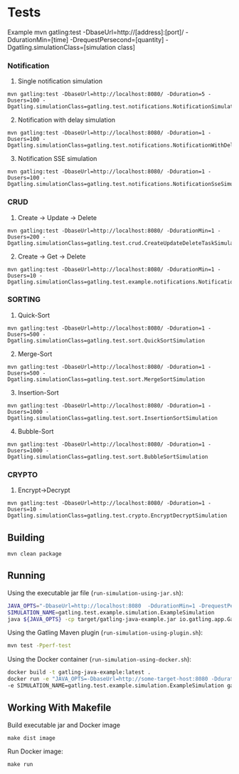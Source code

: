 # Tests

Example
mvn gatling:test -DbaseUrl=http://[address]:[port]/ -DdurationMin=[time] -DrequestPersecond=[quantity] -Dgatling.simulationClass=[simulation class]


### Notification
1. Single notification simulation
```
mvn gatling:test -DbaseUrl=http://localhost:8080/ -Dduration=5 -Dusers=100 -Dgatling.simulationClass=gatling.test.notifications.NotificationSimulation
```
2. Notification with delay simulation
```
mvn gatling:test -DbaseUrl=http://localhost:8080/ -Dduration=1 -Dusers=100 -Dgatling.simulationClass=gatling.test.notifications.NotificationWithDelaySimulation
```
3. Notification SSE simulation
```
mvn gatling:test -DbaseUrl=http://localhost:8080/ -Dduration=1 -Dusers=100 -Dgatling.simulationClass=gatling.test.notifications.NotificationSseSimulation
```
### CRUD
1. Create -> Update -> Delete
```
mvn gatling:test -DbaseUrl=http://localhost:8080/ -DdurationMin=1 -Dusers=200 -Dgatling.simulationClass=gatling.test.crud.CreateUpdateDeleteTaskSimulation 
```
2. Create -> Get -> Delete
```
mvn gatling:test -DbaseUrl=http://localhost:8080/ -DdurationMin=1 -Dusers=10 -Dgatling.simulationClass=gatling.test.example.notifications.NotificationSseSimulation
```
### SORTING
1. Quick-Sort
```
mvn gatling:test -DbaseUrl=http://localhost:8080/ -Dduration=1 -Dusers=500 -Dgatling.simulationClass=gatling.test.sort.QuickSortSimulation
```
2. Merge-Sort
```
mvn gatling:test -DbaseUrl=http://localhost:8080/ -Dduration=1 -Dusers=500 -Dgatling.simulationClass=gatling.test.sort.MergeSortSimulation
```
3. Insertion-Sort
```
mvn gatling:test -DbaseUrl=http://localhost:8080/ -Dduration=1 -Dusers=1000 -Dgatling.simulationClass=gatling.test.sort.InsertionSortSimulation
```
4. Bubble-Sort
```
mvn gatling:test -DbaseUrl=http://localhost:8080/ -Dduration=1 -Dusers=1000 -Dgatling.simulationClass=gatling.test.sort.BubbleSortSimulation
```
  
### CRYPTO
1. Encrypt->Decrypt
```
mvn gatling:test -DbaseUrl=http://localhost:8080/ -Dduration=1 -Dusers=10 -Dgatling.simulationClass=gatling.test.crypto.EncryptDecryptSimulation
```

## Building

```
mvn clean package
```

## Running

Using the executable jar file (`run-simulation-using-jar.sh`):

```bash
JAVA_OPTS="-DbaseUrl=http://localhost:8080  -DdurationMin=1 -DrequestPerSecond=10"
SIMULATION_NAME=gatling.test.example.simulation.ExampleSimulation
java ${JAVA_OPTS} -cp target/gatling-java-example.jar io.gatling.app.Gatling -s "${SIMULATION_NAME}"
```

Using the Gatling Maven plugin (`run-simulation-using-plugin.sh`):

```bash
mvn test -Pperf-test
```

Using the Docker container (`run-simulation-using-docker.sh`):

```bash
docker build -t gatling-java-example:latest .
docker run -e "JAVA_OPTS=-DbaseUrl=http://some-target-host:8080 -DdurationMin=1 -DrequestPerSecond=10" \
-e SIMULATION_NAME=gatling.test.example.simulation.ExampleSimulation gatling-java-example:latest
```

## Working With Makefile

Build executable jar and Docker image

```
make dist image
```

Run Docker image:

```
make run
```